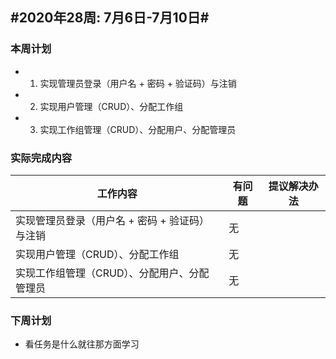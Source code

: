 ## #2020年28周: 7月6日-7月10日#

### 本周计划

* 1. 实现管理员登录（用户名 + 密码 + 验证码）与注销
* 2. 实现用户管理（CRUD）、分配工作组
* 3. 实现工作组管理（CRUD）、分配用户、分配管理员

### 实际完成内容

| 工作内容 | 有问题 | 提议解决办法 |
| ------ | ------ | ------ |
| 实现管理员登录（用户名 + 密码 + 验证码）与注销 | 无 |  |
| 实现用户管理（CRUD）、分配工作组 | 无 |  |
| 实现工作组管理（CRUD）、分配用户、分配管理员 | 无 | |

### 下周计划

* 看任务是什么就往那方面学习